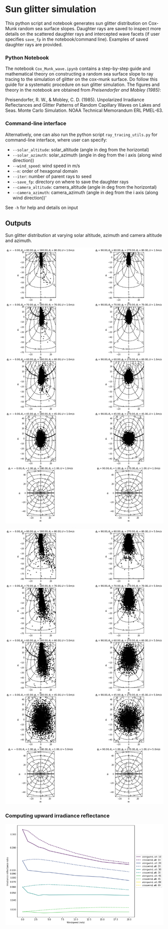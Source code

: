 # Sun glitter simulation

This python script and notebook generates sun glitter distribution on Cox-Munk random sea surface slopes. Daughter rays are saved to inspect more details on the scattered daughter rays and intercepted wave facets (if user specifies `save_fp` in the notebook/command line). Examples of saved daughter rays are provided.

### Python Notebook 
The notebook `Cox_Munk_wave.ipynb` contains a step-by-step guide and mathematical theory on constructing a random sea surface slope to ray tracing to the simulation of glitter on the cox-munk surface. Do follow this guide for a systematic procedure on sun glitter simulation. The figures and theory in the notebook are obtained from *Preisendorfer and Mobley (1985)*: 

Preisendorfer, R. W., & Mobley, C. D. (1985). Unpolarized Irradiance Reflectances and Glitter Patterns of Random Capillary Waves on Lakes and Seas. Monte Carlo Simulation. NOAA Technical Memorandum ERL PMEL-63.

### Command-line interface
Alternatively, one can also run the python script `ray_tracing_utils.py` for command-line interface, where user can specify:

- `--solar_altitude`: solar_altitude (angle in deg from the horizontal)
- `--solar_azimuth`: solar_azimuth (angle in deg from the i axis (along wind direction))
- `--wind_speed`: wind speed in m/s
- `--n`: order of hexagonal domain
- `--iter`: number of parent rays to seed
- `--save_fp`: directory on where to save the daughter rays
- `--camera_altitude`: camera_altitude (angle in deg from the horizontal)
- `--camera_azimuth`: camera_azimuth (angle in deg from the i axis (along wind direction))'

See `-h` for help and details on input

## Outputs

Sun glitter distribution at varying solar altitude, azimuth and camera altitude and azimuth.

![glitter pattern](images/output_grid_U1.png 'glitter pattern simulation')

![glitter pattern](images/output_grid_U5.png 'glitter pattern simulation')


### Computing upward irradiance reflectance

![irradiance graph](images/irradiance_graph.png 'irradiance graph')
